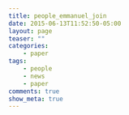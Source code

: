 ```yaml
---
title: people_emmanuel_join
date: 2015-06-13T11:52:50-05:00
layout: page
teaser: ""
categories:
    - paper
tags:
    - people
    - news
    - paper
comments: true
show_meta: true
---
```

